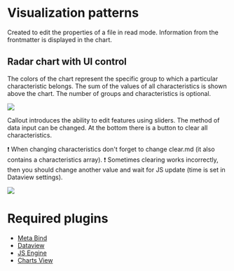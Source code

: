 # Visualization patterns
Created to edit the properties of a file in read mode. Information from the frontmatter is displayed in the chart.

## Radar chart with UI control
The colors of the chart represent the specific group to which a particular characteristic belongs. The sum of the values of all characteristics is shown above the chart.
The number of groups and characteristics is optional.

![](https://i.imgur.com/VhEe1nk.png)

Callout introduces the ability to edit features using sliders. The method of data input can be changed.
At the bottom there is a button to clear all characteristics.

❗ When changing characteristics don't forget to change clear.md (it also contains a characteristics array).
❗ Sometimes clearing works incorrectly, then you should change another value and wait for JS update (time is set in Dataview settings).

![](https://i.imgur.com/4PoVc2w.png)

# Required plugins
- [Meta Bind](https://github.com/mProjectsCode/obsidian-meta-bind-plugin)
- [Dataview](https://github.com/blacksmithgu/obsidian-dataview)
- [JS Engine](https://github.com/mProjectsCode/obsidian-js-engine-plugin)
- [Charts View](https://github.com/caronchen/obsidian-chartsview-plugin)